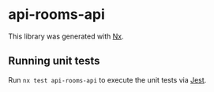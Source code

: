 # api-rooms-api

This library was generated with [Nx](https://nx.dev).

## Running unit tests

Run `nx test api-rooms-api` to execute the unit tests via [Jest](https://jestjs.io).
